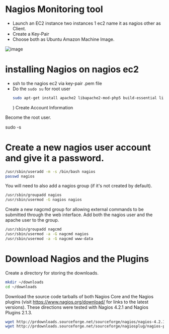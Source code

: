 # Nagios Monitoring tool
- Launch an EC2 instance two instances 1 ec2 name it as nagios other as Client.
- Create a Key-Pair
- Choose both as Ubuntu Amazon Machine Image.

  
![image](https://github.com/mallikharjuna160003/30-Days-of-AWS/assets/74324685/4ad83904-81e5-43b9-ac45-2678cf1c0a27)

# installing Nagios on nagios ec2 
- ssh to the nagios ec2 via key-pair .pem file
- Do the `sudo su` for root user
  ```sh
  sudo apt-get install apache2 libapache2-mod-php5 build-essential libgd-dev
  ```
  ) Create Account Information

Become the root user.

sudo -s

# Create a new nagios user account and give it a password.
```sh
/usr/sbin/useradd -m -s /bin/bash nagios
passwd nagios
```
You will need to also add a nagios group (if it's not created by default).
```sh
/usr/sbin/groupadd nagios
/usr/sbin/usermod -G nagios nagios
```
Create a new nagcmd group for allowing external commands to be submitted through the web interface. Add both the nagios user and the apache user to the group.
```sh
/usr/sbin/groupadd nagcmd
/usr/sbin/usermod -a -G nagcmd nagios
/usr/sbin/usermod -a -G nagcmd www-data
```


# Download Nagios and the Plugins

Create a directory for storing the downloads.
```sh
mkdir ~/downloads
cd ~/downloads
```
Download the source code tarballs of both Nagios Core and the Nagios plugins (visit https://www.nagios.org/download/ for links to the latest versions). These directions were tested with Nagios 4.2.1 and Nagios Plugins 2.1.3.
```sh
wget http://prdownloads.sourceforge.net/sourceforge/nagios/nagios-4.2.1.tar.gz
wget http://prdownloads.sourceforge.net/sourceforge/nagiosplug/nagios-plugins-2.1.3.tar.gz
```

